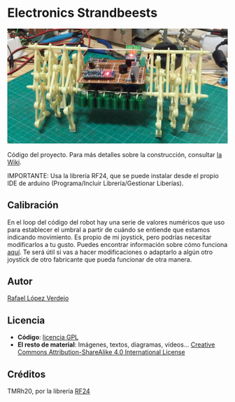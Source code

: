 # Electronics Strandbeests

<img src="wiki/frontal.png" />

Código del proyecto. Para más detalles sobre la construcción, consultar [la Wiki](https://github.com/loreman/Strandbeest/wiki).

IMPORTANTE: Usa la librería RF24, que se puede instalar desde el propio IDE de arduino (Programa/Incluir Librería/Gestionar Liberías).

## Calibración
En el loop del código del robot hay una serie de valores numéricos que uso para establecer el umbral a partir de cuándo se entiende que estamos indicando movimiento. Es propio de mi joystick, pero podrías necesitar modificarlos a tu gusto. Puedes encontrar información sobre cómo funciona [aquí](https://www.sparkfun.com/tutorials/272). Te será útil si vas a hacer modificaciones o adaptarlo a algún otro joystick de otro fabricante que pueda funcionar de otra manera.

## Autor
[Rafael López Verdejo](https://github.com/loreman)

## Licencia
* **Código**: [licencia GPL](https://github.com/loreman/Strandbeest/blob/master/LICENSE)
* **El resto de material**: Imágenes, textos, diagramas, vídeos... [ Creative Commons Attribution-ShareAlike 4.0 International License](http://creativecommons.org/licenses/by-sa/4.0/)

## Créditos

TMRh20, por la librería [RF24](http://tmrh20.github.io/RF24/)
